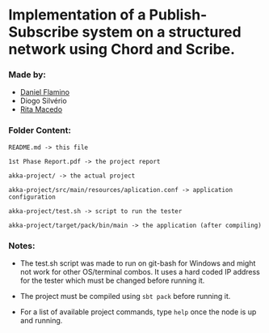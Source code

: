# Implementation of a Publish-Subscribe system on a structured network using Chord and Scribe.

### Made by:

* [Daniel Flamino](https://github.com/DanielFlamino)
* Diogo Silvério
* [Rita Macedo](https://github.com/ritama)

### Folder Content:
```
README.md -> this file

1st Phase Report.pdf -> the project report

akka-project/ -> the actual project

akka-project/src/main/resources/aplication.conf -> application configuration

akka-project/test.sh -> script to run the tester

akka-project/target/pack/bin/main -> the application (after compiling)
```

### Notes:

* The test.sh script was made to run on git-bash for Windows and might not work
for other OS/terminal combos. It uses a hard coded IP address for the tester
which must be changed before running it.

* The project must be compiled using `sbt pack` before running it.

* For a list of available project commands, type `help` once the node is up and
running.
